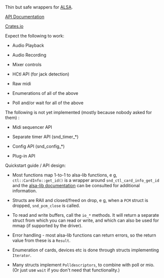 Thin but safe wrappers for [ALSA](http://http://alsa-project.org).

[API Documentation](http://diwic.github.io/alsa-rs-docs/alsa/)

[Crates.io](https://crates.io/crates/alsa)

Expect the following to work:

 * Audio Playback

 * Audio Recording

 * Mixer controls

 * HCtl API (for jack detection)

 * Raw midi

 * Enumerations of all of the above

 * Poll and/or wait for all of the above

The following is not yet implemented (mostly because nobody asked for them) :

 * Midi sequencer API

 * Separate timer API (snd_timer_*)

 * Config API (snd_config_*)

 * Plug-in API

Quickstart guide / API design:

 * Most functions map 1-to-1 to alsa-lib functions, e g, `ctl::CardInfo::get_id()` is a wrapper around
   `snd_ctl_card_info_get_id` and the [alsa-lib documentation](http://www.alsa-project.org/alsa-doc/alsa-lib/)
   can be consulted for additional information.

 * Structs are RAII and closed/freed on drop, e g, when a `PCM` struct is dropped, `snd_pcm_close` is called.

 * To read and write buffers, call the `io_*` methods. It will return a separate struct from which you can
   read or write, and which can also be used for mmap (if supported by the driver).

 * Error handling - most alsa-lib functions can return errors, so the return value from these is a `Result`.

 * Enumeration of cards, devices etc is done through structs implementing `Iterator`.

 * Many structs implement `Polldescriptors`, to combine with poll or mio. (Or just use `wait` if you don't need that functionality.)

